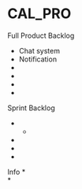 # CAL_PRO


Full Product Backlog
* Chat system
* Notification
* 
* 
* 
* 


Sprint Backlog
* -
* 
* 
* 


Info
*  
* 
